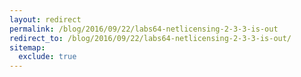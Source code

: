 ```yaml
---
layout: redirect
permalink: /blog/2016/09/22/labs64-netlicensing-2-3-3-is-out
redirect_to: /blog/2016/09/22/labs64-netlicensing-2-3-3-is-out/
sitemap:
  exclude: true
---
```

